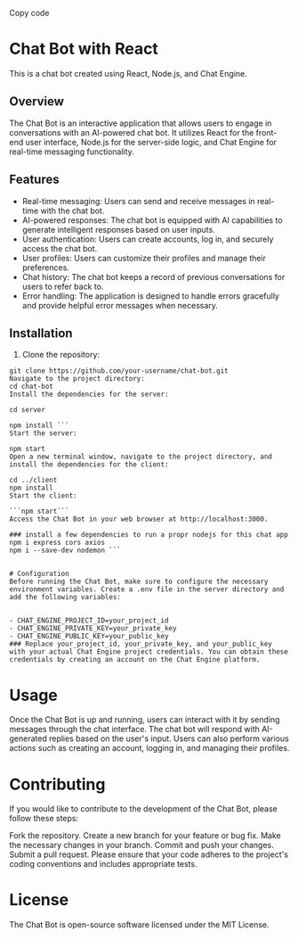 Copy code
# Chat Bot with React 

This is a chat bot created using React, Node.js, and Chat Engine.

## Overview

The Chat Bot is an interactive application that allows users to engage in conversations with an AI-powered chat bot. It utilizes React for the front-end user interface, Node.js for the server-side logic, and Chat Engine for real-time messaging functionality.

## Features

- Real-time messaging: Users can send and receive messages in real-time with the chat bot.
- AI-powered responses: The chat bot is equipped with AI capabilities to generate intelligent responses based on user inputs.
- User authentication: Users can create accounts, log in, and securely access the chat bot.
- User profiles: Users can customize their profiles and manage their preferences.
- Chat history: The chat bot keeps a record of previous conversations for users to refer back to.
- Error handling: The application is designed to handle errors gracefully and provide helpful error messages when necessary.

## Installation


1. Clone the repository:
```
git clone https://github.com/your-username/chat-bot.git
Navigate to the project directory:
cd chat-bot
Install the dependencies for the server:

cd server

npm install ```
Start the server:

npm start
Open a new terminal window, navigate to the project directory, and install the dependencies for the client:

cd ../client
npm install
Start the client:

```npm start```
Access the Chat Bot in your web browser at http://localhost:3000.

### install a few dependencies to run a propr nodejs for this chat app
npm i express cors axios
npm i --save-dev nodemon ```


# Configuration
Before running the Chat Bot, make sure to configure the necessary environment variables. Create a .env file in the server directory and add the following variables:


- CHAT_ENGINE_PROJECT_ID=your_project_id
- CHAT_ENGINE_PRIVATE_KEY=your_private_key
- CHAT_ENGINE_PUBLIC_KEY=your_public_key
### Replace your_project_id, your_private_key, and your_public_key with your actual Chat Engine project credentials. You can obtain these credentials by creating an account on the Chat Engine platform.
```
# Usage
Once the Chat Bot is up and running, users can interact with it by sending messages through the chat interface. The chat bot will respond with AI-generated replies based on the user's input. Users can also perform various actions such as creating an account, logging in, and managing their profiles.

# Contributing
If you would like to contribute to the development of the Chat Bot, please follow these steps:

Fork the repository.
Create a new branch for your feature or bug fix.
Make the necessary changes in your branch.
Commit and push your changes.
Submit a pull request.
Please ensure that your code adheres to the project's coding conventions and includes appropriate tests.

# License
The Chat Bot is open-source software licensed under the MIT License.


